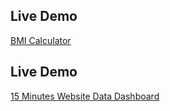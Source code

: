 ## Live Demo 
[BMI Calculator](https://bmi-calculator-web123.streamlit.app/)

## Live Demo 
[15 Minutes Website Data Dashboard](https://python-web-15.streamlit.app/)
